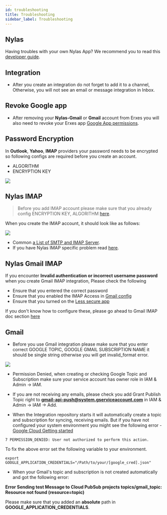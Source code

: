 ```yaml
---
id: troubleshooting
title: Troubleshooting
sidebar_label: Troubleshooting
---
```


## Nylas
Having troubles with your own Nylas App? We recommend you to read this [developer guide](https://docs.nylas.com/docs).

## Integration
*  After you create an integration do not forget to add it to a channel, Otherwise, you will not see an email or message integration in Inbox.

## Revoke Google app
* After removing your **Nylas-Gmail** or **Gmail** account from Erxes you will also need to revoke your Erxes app [Google App permissions]( https://myaccount.google.com/permissions).

## Password Encryption
In **Outlook**, **Yahoo**, **IMAP** providers your password needs to be encrypted so following configs are required before you create an account.
- ALGORITHM
- ENCRYPTION KEY

<img src="https://erxes-docs.s3-us-west-2.amazonaws.com/troubleshooting/troubleshoot-3.png" />

## Nylas IMAP
> Before you add IMAP account please make sure that you already config ENCRYPTION KEY, ALGORITHM [here](#password-encryption).

When you create the IMAP account, it should look like as follows:


<img src="https://erxes-docs.s3-us-west-2.amazonaws.com/troubleshooting/troubleshoot-2.png" />

* Common [a List of SMTP and IMAP Server](https://www.arclab.com/en/kb/email/list-of-smtp-and-imap-servers-mailserver-list.html).
* If you have Nylas IMAP specific problem read [here](https://docs.nylas.com/docs/imap).

## Nylas Gmail IMAP

If you encounter **Invalid authentication or incorrect username password** when you create Gmail IMAP integration, Please check the following
- Ensure that you entered the correct password
- Ensure that you enabled the IMAP Access in [Gmail config](https://mail.google.com/mail/u/0/#settings/general)
- Ensure that you turned on the [Less secure app](https://myaccount.google.com/lesssecureapps)

If you don't know how to configure these, please go ahead to Gmail IMAP doc section [here](http://localhost:3000/administrator/system-config#gmail-imap)

## Gmail
* Before you use Gmail integration please make sure that you enter correct GOOGLE TOPIC, GOOGLE GMAIL SUBSCRIPTION NAME it should be single string otherwise you will get invalid_format error.

<img src="https://erxes-docs.s3-us-west-2.amazonaws.com/troubleshooting/troubleshoot-1.png" />

* Permission Denied, when creating or checking Google Topic and Subscription make sure your service account has owner role in IAM & Admin -> IAM.

* If you are not receiving any emails, please check you add Grant Publish Topic right to **gmail-api-push@system.gserviceaccount.com** in IAM & Admin -> IAM -> Add.

* When the Integration repository starts it will automatically create a topic and subscription for syncing, receiving emails. But if you have not configured your system environment you might see the following error - [ Google Cloud Getting started ](https://cloud.google.com/docs/authentication/getting-started)
```
7 PERMISSION_DENIED: User not authorized to perform this action.
```
To fix the above error set the following variable to your environment.
```
export GOOGLE_APPLICATION_CREDENTIALS="/Path/to/your/[google_cred].json"
```

* When your Gmail's topic and subscription is not created automatically and got the following error:

**Error Sending test Message to Cloud PubSub projects topics/gmail_topic: Resource not found (resource=topic)**

Please make sure that you added an **absolute** path in **GOOGLE_APPLICATION_CREDENTIALS**.